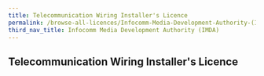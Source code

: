 ```yaml
---
title: Telecommunication Wiring Installer's Licence
permalink: /browse-all-licences/Infocomm-Media-Development-Authority-(IMDA)/Telecommunication-Wiring-Installer's-Licence
third_nav_title: Infocomm Media Development Authority (IMDA)
---
```

## Telecommunication Wiring Installer's Licence

